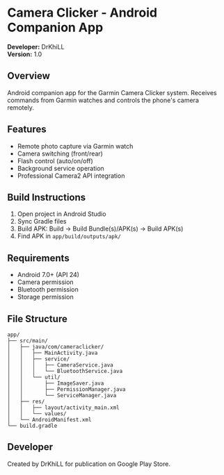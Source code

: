# Camera Clicker - Android Companion App

**Developer:** DrKhiLL  
**Version:** 1.0

## Overview
Android companion app for the Garmin Camera Clicker system. Receives commands from Garmin watches and controls the phone's camera remotely.

## Features
- Remote photo capture via Garmin watch
- Camera switching (front/rear)
- Flash control (auto/on/off)
- Background service operation
- Professional Camera2 API integration

## Build Instructions
1. Open project in Android Studio
2. Sync Gradle files
3. Build APK: Build → Build Bundle(s)/APK(s) → Build APK(s)
4. Find APK in `app/build/outputs/apk/`

## Requirements
- Android 7.0+ (API 24)
- Camera permission
- Bluetooth permission
- Storage permission

## File Structure
```
app/
├── src/main/
│   ├── java/com/cameraclicker/
│   │   ├── MainActivity.java
│   │   ├── service/
│   │   │   ├── CameraService.java
│   │   │   └── BluetoothService.java
│   │   └── util/
│   │       ├── ImageSaver.java
│   │       ├── PermissionManager.java
│   │       └── ServiceManager.java
│   ├── res/
│   │   ├── layout/activity_main.xml
│   │   └── values/
│   └── AndroidManifest.xml
└── build.gradle
```

## Developer
Created by DrKhiLL for publication on Google Play Store.

